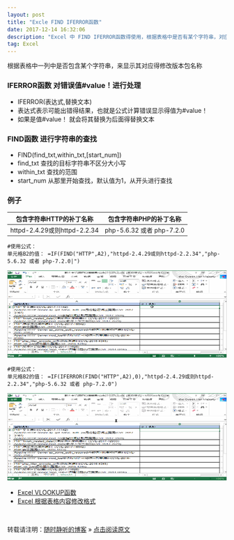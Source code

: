 ```yaml
---
layout: post
title: "Excle FIND IFERROR函数"
date: 2017-12-14 16:32:06 
description: "Excel 中 FIND IFERROR函数得使用，根据表格中是否有某个字符串，对应得显示不同得字符串"
tag: Excel
---
```



根据表格中一列中是否包含某个字符串，来显示其对应得修改版本包名称

### IFERROR函数 对错误值#value！进行处理

- IFERROR(表达式,替换文本)
- 表达式表示可能出错得结果，也就是公式计算错误显示得值为#value！
- 如果是值#value！ 就会将其替换为后面得替换文本

### FIND函数  进行字符串的查找
- FIND(find\_txt,within\_txt,[start\_num])
- find_txt 查找的目标字符串不区分大小写
- within_txt 查找的范围
- start_num 从那里开始查找，默认值为1，从开头进行查找

### 例子

|包含字符串HTTP的补丁名称|包含字符串PHP的补丁名称|
|:-:|:-:|
|httpd-2.4.29或则httpd-2.2.34|php-5.6.32 或者 php-7.2.0|



```SHELL
#使用公式：
单元格B2的值： =IF(FIND("HTTP",A2),"httpd-2.4.29或则httpd-2.2.34","php-5.6.32 或者 php-7.2.0|")

```
<img src="/images/posts/Excle/FIND.gif" height="200" width="800">

```SHELL
#使用公式：
单元格B2的值： =IF(IFERROR(FIND("HTTP",A2),0),"httpd-2.4.29或则httpd-2.2.34","php-5.6.32 或者 php-7.2.0")
```
<img src="/images/posts/Excle/IFERROR.gif" height="200" width="800">

- [Excel VLOOKUP函数](http://ssjt21.github.io/2017/11/Excel_vlookup/)
- [Excel 根据表格内容修改格式](http://ssjt21.github.io/2017/11/Excel_ConditionFormat/)

<br>

转载请注明：[随时静听的博客](http://ssjt21.github.io) » [点击阅读原文](http://ssjt21.github.io/2017/11/Excel_FIND_IFERROR/)